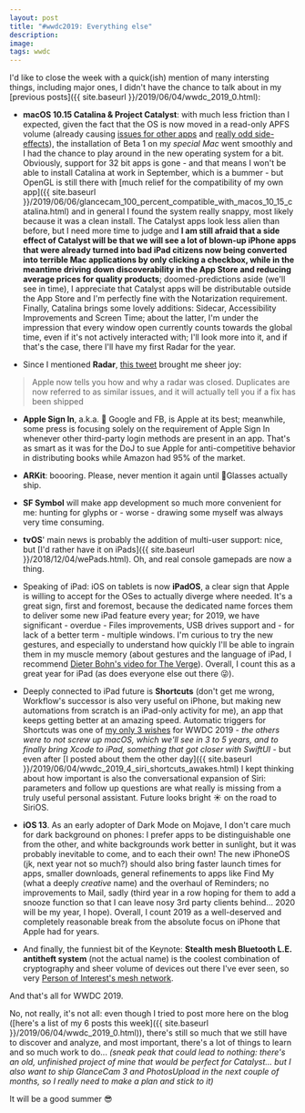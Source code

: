 ```yaml
---
layout: post
title: "#wwdc2019: Everything else"
description:
image:
tags: wwdc
---
```

I'd like to close the week with a quick(ish) mention of many intersting things, including major ones, I didn't have the chance to talk about in my [previous posts]({{ site.baseurl }}/2019/06/04/wwdc_2019_0.html):

- **macOS 10.15 Catalina & Project Catalyst**: with much less friction than I expected, given the fact that the OS is now moved in a read-only APFS volume (already causing [issues for other apps](https://mjtsai.com/blog/2019/06/06/backing-up-macos-10-15-beta/) and [really odd side-effects](https://twitter.com/Mantia/status/1136060903797825537)), the installation of Beta 1 on my *special Mac* went smoothly and I had the chance to play around in the new operating system for a bit. Obviously, support for 32 bit apps is gone - and that means I won't be able to install Catalina at work in September, which is a bummer - but OpenGL is still there with [much relief for the compatibility of my own app]({{ site.baseurl }}/2019/06/06/glancecam_100_percent_compatible_with_macos_10_15_catalina.html) and in general I found the system really snappy, most likely because it was a clean install. The Catalyst apps look less alien than before, but I need more time to judge and **I am still afraid that a side effect of Catalyst will be that we will see a lot of blown-up iPhone apps that were already turned into bad iPad citizens now being converted into terrible Mac applications by only clicking a checkbox, while in the meantime driving down discoverability in the App Store and reducing average prices for quality products**; doomed-predictions aside (we'll see in time), I appreciate that Catalyst apps will be distributable outside the App Store and I'm perfectly fine with the Notarization requirement. Finally, Catalina brings some lovely additions: Sidecar, Accessibility Improvements and Screen Time; about the latter, I'm under the impression that every window open currently counts towards the global time, even if it's not actively interacted with; I'll look more into it, and if that's the case, there I'll have my first Radar for the year.

- Since I mentioned **Radar**, [this tweet](https://twitter.com/kylesethgray/status/1135778423907934208) brought me sheer joy:
> Apple now tells you how and why a radar was closed. Duplicates are now referred to as similar issues, and it will actually tell you if a fix has been shipped

- **Apple Sign In**, a.k.a. 🖕 Google and FB, is Apple at its best; meanwhile, some press is focusing solely on the requirement of Apple Sign In whenever other third-party login methods are present in an app. That's as smart as it was for the DoJ to sue Apple for anti-competitive behavior in distributing books while Amazon had 95% of the market.

- **ARKit**: boooring. Please, never mention it again until 🍎Glasses actually ship.

- **SF Symbol** will make app development so much more convenient for me: hunting for glyphs or - worse - drawing some myself was always very time consuming.

- **tvOS**' main news is probably the addition of multi-user support: nice, but [I'd rather have it on iPads]({{ site.baseurl }}/2018/12/04/wePads.html). Oh, and real console gamepads are now a thing.

- Speaking of iPad: iOS on tablets is now **iPadOS**, a clear sign that Apple is willing to accept for the OSes to actually diverge where needed. It's a great sign, first and foremost, because the dedicated name forces them to deliver some new iPad feature every year; for 2019, we have significant - overdue - Files improvements, USB drives support and - for lack of a better term - multiple windows. I'm curious to try the new gestures, and especially to understand how quickly I'll be able to ingrain them in my muscle memory (about gestures and the language of iPad, I recommend [Dieter Bohn's video for The Verge](https://www.youtube.com/watch?v=XB4_O8FwiTM)). Overall, I count this as a great year for iPad (as does everyone else out there 😜).

- Deeply connected to iPad future is **Shortcuts** (don't get me wrong, Workflow's successor is also very useful on iPhone, but making new automations from scratch is an iPad-only activity for me), an app that keeps getting better at an amazing speed. Automatic triggers for Shortcuts was one of [my only 3 wishes](https://twitter.com/cdf1982/status/1131489803659292677) for WWDC 2019 *- the others were to not screw up macOS, which we'll see in 3 to 5 years, and to finally bring Xcode to iPad, something that got closer with SwiftUI -* but even after [I posted about them the other day]({{ site.baseurl }}/2019/06/04/wwdc_2019_4_siri_shortcuts_awakes.html) I kept thinking about how important is also the conversational expansion of Siri: parameters and follow up questions are what really is missing from a truly useful personal assistant. Future looks bright ☀️ on the road to SiriOS.

- **iOS 13**. As an early adopter of Dark Mode on Mojave, I don't care much for dark background on phones: I prefer apps to be distinguishable one from the other, and white backgrounds work better in sunlight, but it was probably inevitable to come, and to each their own! The new iPhoneOS (jk, next year not so much?) should also bring faster launch times for apps, smaller downloads, general refinements to apps like Find My (what a deeply *creative* name) and the overhaul of Reminders; no improvements to Mail, sadly (third year in a row hoping for them to add a snooze function so that I can leave nosy 3rd party clients behind... 2020 will be my year, I hope). Overall, I count 2019 as a well-deserved and completely reasonable break from the absolute focus on iPhone that Apple had for years.

- And finally, the funniest bit of the Keynote: **Stealth mesh Bluetooth L.E. antitheft system** (not the actual name) is the coolest combination of cryptography and sheer volume of devices out there I've ever seen, so very [Person of Interest's mesh network](https://personofinterest.fandom.com/wiki/Panopticon).

And that's all for WWDC 2019.

No, not really, it's not all: even though I tried to post more here on the blog ([here's a list of my 6 posts this week]({{ site.baseurl }}/2019/06/04/wwdc_2019_0.html)), there's still so much that we still have to discover and analyze, and most important, there's a lot of things to learn and so much work to do...
*(sneak peak that could lead to nothing: there's an old, unfinished project of mine that would be perfect for Catalyst... but I also want to ship GlanceCam 3 and PhotosUpload in the next couple of months, so I really need to make a plan and stick to it)*

It will be a good summer 😎